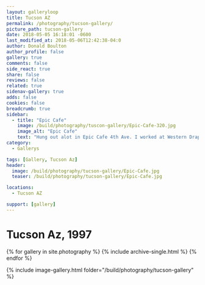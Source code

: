 ```yaml
---
layout: galleryloop
title: Tucson AZ
permalink: /photography/tucson-gallery/
picture_path: tucson-gallery
date: 2018-05-05 16:18:01 -0600
last_modified_at: 2018-05-06T12:42:38-04:0
author: Donald Boulton
author_profile: false
gallery: true
comments: false
side_react: true
share: false
reviews: false
related: true
sidenav-gallery: true
adds: false
cookies: false
breadcrumb: true
sidebar:
  - title: "Epic Cafe"
    image: /build/photography/tuscon-gallery/Epic-Cafe-320.jpg
    image_alt: "Epic Cafe"
    text: "Hung out alot in Epic Cafe 4th Ave. I worked at Western Drapery down the street"
category:
  - Gallerys

tags: [Gallery, Tucson Az]  
header:
  image: /build/photography/tucson-gallery/Epic-Cafe.jpg
  teaser: /build/photography/tucson-gallery/Epic-Cafe.jpg

locations:
  - Tucson AZ

support: [gallery]
---
```


# Tucson Az, 1997

{% for gallery in site.photography %}
  {% include archive-single.html %}
{% endfor %}

{% include image-gallery.html folder="/build/photography/tucson-gallery" %}
